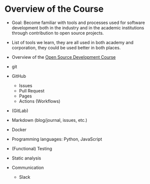 # Overview of the Course

* Goal: Become familiar with tools and processes used for software development both in the industry and in the academic institutions through contribution to open source projects.
* List of tools we learn, they are all used in both academy and corporation, they could be used better in both places.

* Overview of the [Open Source Development Course](https://osdc.code-maven.com/)

* git
* GitHub
    * Issues
    * Pull Request
    * Pages
    * Actions (Workflows)
* (GitLab)
* Markdown (blog/journal, issues, etc.)
* Docker
* Programming languages: Python, JavaScript
* (Functional) Testing
* Static analysis
* Communication
    * Slack



